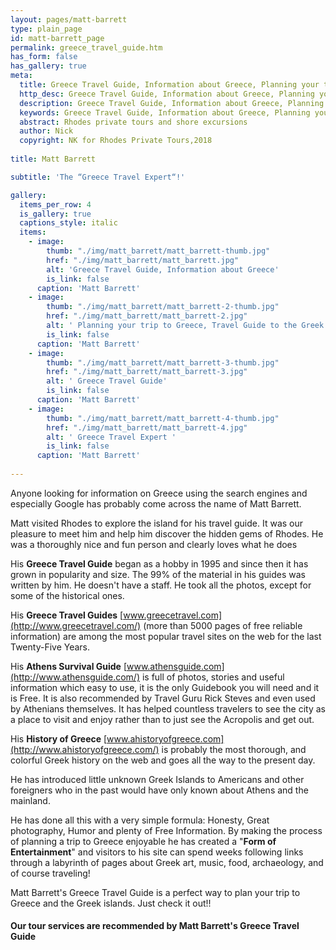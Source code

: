 ```yaml
---
layout: pages/matt-barrett
type: plain_page
id: matt-barrett_page
permalink: greece_travel_guide.htm
has_form: false
has_gallery: true
meta:
  title: Greece Travel Guide, Information about Greece, Planning your trip to Greece, Travel Guide to the Greek Islands
  http_desc: Greece Travel Guide, Information about Greece, Planning your trip to Greece, Travel Guide to the Greek Islands
  description: Greece Travel Guide, Information about Greece, Planning your trip to Greece, Travel Guide to the Greek Islands
  keywords: Greece Travel Guide, Information about Greece, Planning your trip to Greece, Travel Guide to the Greek Islands
  abstract: Rhodes private tours and shore excursions
  author: Nick
  copyright: NK for Rhodes Private Tours,2018
  
title: Matt Barrett

subtitle: 'The “Greece Travel Expert“!'

gallery:
  items_per_row: 4
  is_gallery: true
  captions_style: italic
  items:
    - image:
        thumb: "./img/matt_barrett/matt_barrett-thumb.jpg"
        href: "./img/matt_barrett/matt_barrett.jpg"
        alt: 'Greece Travel Guide, Information about Greece'
        is_link: false
      caption: 'Matt Barrett'
    - image:
        thumb: "./img/matt_barrett/matt_barrett-2-thumb.jpg"
        href: "./img/matt_barrett/matt_barrett-2.jpg"
        alt: ' Planning your trip to Greece, Travel Guide to the Greek Islands'
        is_link: false
      caption: 'Matt Barrett'
    - image:
        thumb: "./img/matt_barrett/matt_barrett-3-thumb.jpg"
        href: "./img/matt_barrett/matt_barrett-3.jpg"
        alt: ' Greece Travel Guide'
        is_link: false
      caption: 'Matt Barrett'
    - image:
        thumb: "./img/matt_barrett/matt_barrett-4-thumb.jpg"
        href: "./img/matt_barrett/matt_barrett-4.jpg"
        alt: ' Greece Travel Expert '
        is_link: false
      caption: 'Matt Barrett'
    
---
```

Anyone looking for information on Greece using the search engines and especially Google has probably come across the name of Matt Barrett.

Matt visited Rhodes to explore the island for his travel guide. It was our pleasure to meet him and help him discover the hidden gems of Rhodes. He was a thoroughly nice and fun person and clearly loves what he does

His **Greece Travel Guide** began as a hobby in 1995 and since then it has grown in popularity and size. The 99% of the material in his guides was written by him. He doesn't have a staff. He took all the photos, except for some of the historical ones.

His **Greece Travel Guides** [www.greecetravel.com](http://www.greecetravel.com/) (more than 5000 pages of free reliable information) are among the most popular travel sites on the web for the last Twenty-Five Years.

His **Athens Survival Guide** [www.athensguide.com](http://www.athensguide.com/) is full of photos, stories and useful information which easy to use, it is the only Guidebook you will need and it is Free. It is also recommended by Travel Guru Rick Steves and even used by Athenians themselves. It has helped countless travelers to see the city as a place to visit and enjoy rather than to just see the Acropolis and get out.

His **History of Greece** [www.ahistoryofgreece.com](http://www.ahistoryofgreece.com/) is probably the most thorough, and colorful Greek history on the web and goes all the way to the present day.

He has introduced little unknown Greek Islands to Americans and other foreigners who in the past would have only known about Athens and the mainland.

He has done all this with a very simple formula: Honesty, Great photography, Humor and plenty of Free Information. By making the process of planning a trip to Greece enjoyable he has created a "**Form of Entertainment**" and visitors to his site can spend weeks following links through a labyrinth of pages about Greek art, music, food, archaeology, and of course traveling!

Matt Barrett's Greece Travel Guide is a perfect way to plan your trip to Greece and the Greek islands. Just check it out!!

#### Our tour services are recommended by Matt Barrett's Greece Travel Guide